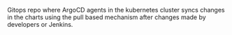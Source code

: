 Gitops repo where ArgoCD agents in the kubernetes cluster syncs changes in the charts using the pull based mechanism after changes made by  developers or Jenkins.

